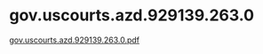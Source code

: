 # gov.uscourts.azd.929139.263.0

[gov.uscourts.azd.929139.263.0.pdf](gov%20uscourts%20azd%20929139%20263%200%2058b720b3de374cc49590afa00d8b7b2b/gov.uscourts.azd.929139.263.0.pdf)